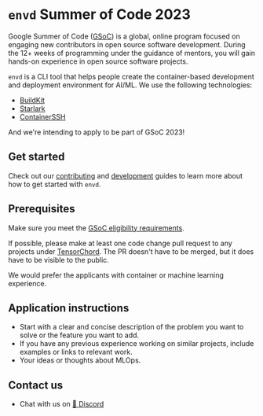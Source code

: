 # `envd` Summer of Code 2023

Google Summer of Code ([GSoC](https://summerofcode.withgoogle.com/)) is a global, online program focused on engaging new contributors in open source software development. During the 12+ weeks of programming under the guidance of mentors, you will gain hands-on experience in open source software projects.

`envd` is a CLI tool that helps people create the container-based development and deployment environment for AI/ML. We use the following technologies:

- [BuildKit](https://github.com/moby/buildkit)
- [Starlark](https://github.com/bazelbuild/starlark)
- [ContainerSSH](https://github.com/containerssh/containerssh)

And we're intending to apply to be part of GSoC 2023!

## Get started

Check out our [contributing](/community/contributing) and [development](/developers/development) guides to learn more about how to get started with `envd`.

## Prerequisites

Make sure you meet the [GSoC eligibility requirements](https://developers.google.com/open-source/gsoc/faq#what_are_the_eligibility_requirements_for_participation).

If possible, please make at least one code change pull request to any projects under [TensorChord](https://github.com/tensorchord/). The PR doesn't have to be merged, but it does have to be visible to the public.

We would prefer the applicants with container or machine learning experience.

## Application instructions

- Start with a clear and concise description of the problem you want to solve or the feature you want to add.
- If you have any previous experience working on similar projects, include examples or links to relevant work.
- Your ideas or thoughts about MLOps.

## Contact us

- Chat with us on [💬 Discord](https://discord.gg/KqswhpVgdU)
